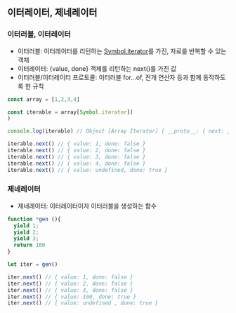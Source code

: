 ## 이터레이터, 제네레이터

### 이터러블, 이터레이터

- 이터러블: 이터레이터를 리턴하는 [Symbol.iterator]()를 가진, 자료를 반복할 수 있는 객체
- 이터레이터: {value, done} 객체를 리턴하는 next()를 가진 값
- 이터러블/이터레이터 프로토콜: 이터러블 for...of, 전개 연산자 등과 함께 동작하도록 한 규칙

``` javascript
const array = [1,2,3,4]

const iterable = array[Symbol.iterator](
)

console.log(iterable) // Object [Array Iterator] { __proto__: { next: ƒ next() }}

iterable.next() // { value: 1, done: false }
iterable.next() // { value: 2, done: false }
iterable.next() // { value: 3, done: false }
iterable.next() // { value: 4, done: false }
iterable.next() // { value: undefined, done: true }


```

### 제네레이터

- 제네레이터: 이터레이터이자 이터러블을 생성하는 함수

``` javascript
function *gen (){
  yield 1;
  yield 2;
  yield 3;
  return 100
}

let iter = gen()

iter.next() // { value: 1, done: false }
iter.next() // { value: 2, done: false }
iter.next() // { value: 3, done: false }
iter.next() // { value: 100, done: true }
iter.next() // { value: undefined , done: true }

```
